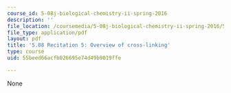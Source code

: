 ```yaml
---
course_id: 5-08j-biological-chemistry-ii-spring-2016
description: ''
file_location: /coursemedia/5-08j-biological-chemistry-ii-spring-2016/55beed66acfb026695e74d49b9019ffe_MIT5_08jS16r5_overview.pdf
file_type: application/pdf
layout: pdf
title: '5.08 Recitation 5: Overview of cross-linking'
type: course
uid: 55beed66acfb026695e74d49b9019ffe

---
```

None